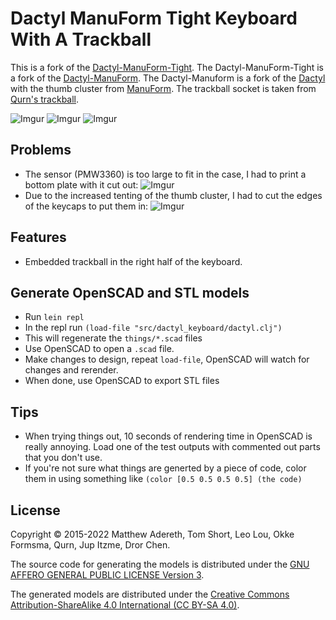 # Dactyl ManuForm Tight Keyboard With A Trackball

This is a fork of the [Dactyl-ManuForm-Tight](https://github.com/okke-formsma/dactyl-manuform-tight). The Dactyl-ManuForm-Tight is a fork of the [Dactyl-ManuForm](https://github.com/tshort/dactyl-keyboard). The Dactyl-Manuform is a fork of the [Dactyl](https://github.com/adereth/dactyl-keyboard) with the thumb cluster from [ManuForm](https://github.com/jeffgran/ManuForm).
The trackball socket is taken from [Qurn's trackball](https://gitlab.com/keyboards1/dm_r_track/-/tree/master).

![Imgur](https://i.imgur.com/wm7Yq1O.jpg)
![Imgur](https://i.imgur.com/fzT6SjV.jpg)
![Imgur](https://i.imgur.com/2P6wJYQ.jpg)

## Problems
- The sensor (PMW3360) is too large to fit in the case, I had to print a bottom plate with it cut out:
![Imgur](https://i.imgur.com/esv2Nww.jpg)
- Due to the increased tenting of the thumb cluster, I had to cut the edges of the keycaps to put them in:
![Imgur](https://i.imgur.com/sQflYZF.jpg)

## Features
- Embedded trackball in the right half of the keyboard.

## Generate OpenSCAD and STL models

* Run `lein repl`
* In the repl run `(load-file "src/dactyl_keyboard/dactyl.clj")`
* This will regenerate the `things/*.scad` files
* Use OpenSCAD to open a `.scad` file.
* Make changes to design, repeat `load-file`, OpenSCAD will watch for changes and rerender.
* When done, use OpenSCAD to export STL files


## Tips

* When trying things out, 10 seconds of rendering time in OpenSCAD is really annoying. Load one of the test outputs with commented out parts that you don't use.
* If you're not sure what things are generted by a piece of code, color them in using something like
`(color [0.5 0.5 0.5 0.5] (the code)`

## License

Copyright © 2015-2022 Matthew Adereth, Tom Short, Leo Lou, Okke Formsma, Qurn, Jup Itzme, Dror Chen.

The source code for generating the models is distributed under the [GNU AFFERO GENERAL PUBLIC LICENSE Version 3](LICENSE).

The generated models are distributed under the [Creative Commons Attribution-ShareAlike 4.0 International (CC BY-SA 4.0)](LICENSE-models).

